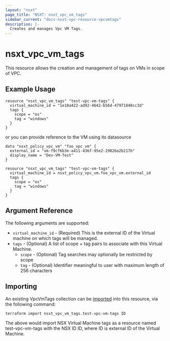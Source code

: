 ```yaml
---
layout: "nsxt"
page_title: "NSXT: nsxt_vpc_vm_tags"
sidebar_current: "docs-nsxt-vpc-resource-vpcvmtags"
description: |-
  Creates and manages Vpc VM Tags.
---
```


<!--
    Copyright 2023 VMware, Inc.
    SPDX-License-Identifier: Mozilla Public License 2.0
-->

# nsxt_vpc_vm_tags

This resource allows the creation and management of tags on VMs in scope of VPC.

## Example Usage
```hcl
resource "nsxt_vpc_vm_tags" "test-vpc-vm-tags" {
  virtual_machine_id = "1e10a422-ad92-4642-b56d-47971848cc3d"
  tags {
    scope = "os"
    tag = "windows"
  }
}
```
or you can provide reference to the VM using its datasource

```hcl
data "nsxt_policy_vpc_vm" "foo_vpc_vm" {
  external_id = "vm-f9cf6b3e-a411-436f-95e2-2982ba2b217b"
  display_name = "Dev-VM-Test"
}

resource "nsxt_vpc_vm_tags" "test-vpc-vm-tags" {
  virtual_machine_id = nsxt_policy_vpc_vm.foo_vpc_vm.external_id
  tags {
    scope = "os"
    tag = "windows"
  }
}
```

## Argument Reference

The following arguments are supported:

* `virtual_machine_id` - (Required) This is the external ID of the Virtual machine on which tags will be managed.
* `tags` - (Optional) A list of scope + tag pairs to associate with this Virtual Machine.
  * `scope` - (Optional) Tag searches may optionally be restricted by scope
  * `tag` - (Optional) Identifier meaningful to user with maximum length of 256 characters

## Importing

An existing VpcVmTags collection can be [imported][docs-import] into this resource, via the following command:

[docs-import]: https://www.terraform.io/cli/import

```hcl
terraform import nsxt_vpc_vm_tags.test-vpc-vm-tags ID
```

The above would import NSX Virtual Machine tags as a resource named test-vpc-vm-tags with the NSX ID ID, where ID is external ID of the Virtual Machine.